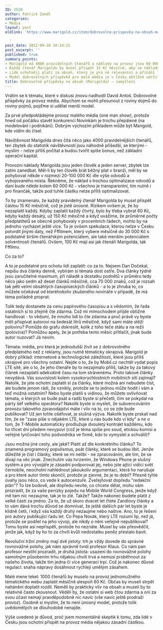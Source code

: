 ```yaml
---
ID: 2528
author: Patrick Zandl
categories:
- Média
layout: post
oldlink: 'https://www.marigold.cz/item/dobrovolne-prispevky-na-obsah-marigolda-zamysleni

  '
post_date: 2012-09-20 10:14:21
post_excerpt: ''
published: true
summary_points:
- Marigold má 4000 pravidelných čtenářů a náklady na provoz jsou 60 000 Kč měsíčně.
- Každý čtenář Marigoldu by musel přispět 15 Kč měsíčně, aby se náklady pokryly.
- Lidé ochotněji platí za obsah, který je pro ně relevantní a přináší jim hodnotu.
- Model dobrovolných příspěvků pro malá média je v Česku obtížně udržitelný.
title: Dobrovolné příspěvky na obsah (Marigolda) – zamyšlení
---
```


<p>Vrátím se k tématu, které v diskusi znovu nadhodil David Antoš. Dobrovolné příspěvky za provoz média. Abychom se mohli přesunout z roviny dojmů do roviny pojmů, pojďme si udělat menší model.</p>


<p>Za prvé předpokládejme provoz malého média (one man show), protože hned od počátku stavět konkurenci Novinkám je trochu přepálené (na modelování i podnikání). Dobrým výchozím příkladem může být Marigold, kde vidím do čísel.</p>


<p>Návštěvnost Marigolda dnes čítá něco jako 4000 pravidelnějších čtenářů, ten zbytek do statistik návštěvnosti jsou náhodně přišedší, se kterými - myslím - nelze příliš počítat a budou tvořit spíše bonus, než základní operační kapitál. </p>


<p>Provozní náklady Marigolda jsou jeden člověk a jeden server, zbytek lze zatím zanedbat. Měl-li by ten člověk brát běžný plat v branži, měl by se pohybovat někde v rozmezí 20-100 000 Kč dle výše odvodů a vybojovaného místa. Řekněme, že náklad s trochou optimalizace odvodů a daní bude někde kolem 60 000 Kč - všechno je transparentní, tím nutně i pro finančák, takže pod tuhle částku nelze příliš optimalizovat.</p>


<p>To by znamenalo, že každý pravidelný čtenář Marigolda by musel přispět částou  15 Kč měsíčně, což je jistě únosné. Rizikem ovšem je, že by nezaplatil každý. Kdyby zaplatil každý čtvrtý, bylo by třeba vybrat 60 Kč, kdyby každý desátý, už 150 Kč měsíčně a když uvážíme, že průměrné počty předplatitelů se obecně pohybovaly v procentních řádech, mohlo by na jednoho vycházet ještě více. To je ovšem spekulace, kterou nelze v Česku potvrdit jinými daty, než Fffilmem, který vybere měsíčně do 30 000 Kč s podstatně širším čtenářským potenciálem, ale také menším potenciálem solventnosti čtenářů. Ovšem, 100 Kč mají asi jak čtenáři Marigolda, tak Fffilmu. </p>


<p>Co za to?</p>


<p>A to je podstatné pro ochotu lidí zaplatit: co za to. Nejsem Dan Dočekal, nepíšu dva články denně, vybírám si témata dost ostře. Dva články týdně jsou zaručitelné maximum, při náladě a dostatku podnětů v průměru tedy něco jako sedm až deset článků měsíčně, cca 70 000 znaků, což je rozsah tak pěti velmi obsáhlých časopiseckých článků - a to je zhruba to, co můžete očekávat od kteréhokoliv zkušeného novináře v případě, že má téma pořádně proprat. </p>


<p>Tolik tedy dostanete za cenu papírového časopisu a s vědomím, že řada ostatních si to zřejmě čte zdarma. Což mi mimochodem přijde obtížné handlovat - to vědomí, že mnoho lidí to čte zdarma a proč právě vy byste měli přispívat autorovi na šedesát litrů měsíčně, když sami máte stěží polovinu? Pomůže do grafu dokreslit, kolik z toho teče státu a na režii (polovina)? Pomůžou apely, že je potřeba tento měsíc přitlačit, jinak bude autor nuzovat? Já nevím. </p>


<p>Témata: média, pro která je jednodušší živit se z dobrovolného předplatného než z reklamy, jsou nutně tématicky okrajová. Marigold je dobrý příklad: internetové a technologické záležitosti, které jsou příliš okrajové pro všechny ostatní. Nejde o to, že by Mobil.cz nechtěl vydat popis LTE sítě, ale o to, že jeho čtenáře by to nezajímalo příliš, takže by za takový článek nezaplatil adekvátně času na tom strávenému. Proto takové články nevydává. Vás souvislosti kolem vysokorychlostních mobilních sítí zajímají? Natolik, že jste ochotni zaplatit si za články, které možná ani nebudete číst, ale budete jenom rádi, že vznikly, protože se to jednou může hodit i vám a teď možná ostatním? Nebo byste platili s vidinou, že můžete ovlivňovat témata, o kterých se bude psát a radši byste si přečetli, čím se pokydal na párty šéf velkého operátora? Nakolik byste si mysleli, že subvencováním provozu takového zpravodajství máte i vliv na to, co se zde bude publikovat? Už jen tohle ošéfovat, je slušná výzva. Nakolik byste prskali nad tím, že se "zase píše o nějakém LTE, které u nás bude kdo ví kdy" a ne o tom, že T-Mobile automaticky prodlužuje dvouletý kontrakt každému, kdo ho třicet dní předem nevypoví (což je téma spíše pro soud, etickou komisi a veřejné lynčování toho podvodníka ve firmě, kdo to vymyslel a schválil)?</p>


<p>Jsou možná jiné cesty, ale jaké? Platit až dle konkrétního článku? To znamená programový populismus, psát články, které se budou líbit. Jenže důležité je číst i články, které se mi nelíbí - ne zpracováním, ale tím, že se dívají na věc jinak. Znechutím vás tvrzením, že Windows Phone je slušný systém a pro vývojáře je zásadní podporovat jej, nebo jste ajtíci vidící svět černobíle, neochotní nahlédnout jakoukoliv argumentaci, která ho narušuje a pro které autor tímto skončil, protože je zjevné, že je to debil? Přesně tyhle úvahy jsou něco, co vede k autocenzuře. Zveřejňovat dopředu "redakční plán"? To lze bodově, ale dopředu nevíte, co chcete dělat, mohu vám prozradit, že za vaše penízky pojedu na Mobile World Congress, jenže když mě tam nic nezaujme, tak je to zlé. Takže? Takže nakonec budete platit z velké části za jméno. Za to, že už skoro dvacet let čtete Zandlovy články a to vám dává trochu důvod se domnívat, že ještě dalších pár let byste je klidně četli, i když vás každý druhý nezaujme nebo naštve. Ano, to je řešení pro autory publikující řadu let. Co Pepa Novák, který LTE rozumí líp, než já, protože se podílel na jeho vývoji, ale nikdy o něm veřejně nepublikoval? Tomu byste asi nepřispěli, protože ho neznáte. Musel by vás přesvědčit, jenže jak, když by ho to za chvíli kvůli nedostatku peněz přestalo bavit. </p>


<p>Revoluční tržní změny mají dvě jistoty: trh je vždy dovede do správné rovnovážné polohy, jak nám správně tvrdí profesor Klaus. Co nám pan profesor nestihl prozradit, je druhá jistota: usazení do rovnovážné polohy samotným působením trhu nějakou chvíli trvá a nemusí proběhnout za našeho života, takže tím jedna či více generací trpí. Což je nakonec důvod regulací: snaha nápravy dosáhnout rychleji umělým zásahem. </p>


<p>Malé mene tekel: 1000 čtenářů by muselo na provoz jednomužného tématického webu zaplatit měsíčně alespoň 60 Kč. Občas by museli strpět nahánění doplatit rozdíl. Neměli by prakticky vliv na obsah a museli by to relativně často zkousnout. Věděli by, že ostatní si web čtou zdarma a oni za svou účast nemají pravděpodobně nic navíc (vše navíc ještě prodraží provoz). Osobně si myslím, že to není únosný model, protože tolik uvědomělých se dlouhodobě nenajde.  </p>


<p>Výše uvedené je důvod, proč jsem momentálně skeptik k tomu, zda lidé v Česku jsou ochotni přispět na provoz média nějakou zásadní částkou. </p>